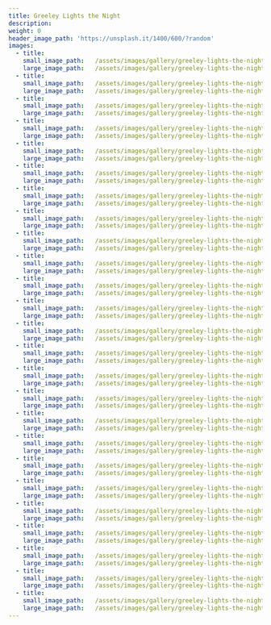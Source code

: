 ```yaml
---
title: Greeley Lights the Night
description:
weight: 0
header_image_path: 'https://unsplash.it/1400/600/?random'
images:
  - title:
    small_image_path:	/assets/images/gallery/greeley-lights-the-night/sm/greeley-lights-the-night-1.jpg
    large_image_path:	/assets/images/gallery/greeley-lights-the-night/lg/greeley-lights-the-night-1.jpg
  - title:
    small_image_path:	/assets/images/gallery/greeley-lights-the-night/sm/greeley-lights-the-night-2.jpg
    large_image_path:	/assets/images/gallery/greeley-lights-the-night/lg/greeley-lights-the-night-2.jpg
  - title:
    small_image_path:	/assets/images/gallery/greeley-lights-the-night/sm/greeley-lights-the-night-3.jpg
    large_image_path:	/assets/images/gallery/greeley-lights-the-night/lg/greeley-lights-the-night-3.jpg
  - title:
    small_image_path:	/assets/images/gallery/greeley-lights-the-night/sm/greeley-lights-the-night-4.jpg
    large_image_path:	/assets/images/gallery/greeley-lights-the-night/lg/greeley-lights-the-night4.jpg
  - title:
    small_image_path:	/assets/images/gallery/greeley-lights-the-night/sm/greeley-lights-the-night-5.jpg
    large_image_path:	/assets/images/gallery/greeley-lights-the-night/lg/greeley-lights-the-night-5.jpg
  - title:
    small_image_path:	/assets/images/gallery/greeley-lights-the-night/sm/greeley-lights-the-night-6.jpg
    large_image_path:	/assets/images/gallery/greeley-lights-the-night/lg/greeley-lights-the-night-6.jpg
  - title:
    small_image_path:	/assets/images/gallery/greeley-lights-the-night/sm/greeley-lights-the-night-7.jpg
    large_image_path:	/assets/images/gallery/greeley-lights-the-night/lg/greeley-lights-the-night-7.jpg
  - title:
    small_image_path:	/assets/images/gallery/greeley-lights-the-night/sm/greeley-lights-the-night-8.jpg
    large_image_path:	/assets/images/gallery/greeley-lights-the-night/lg/greeley-lights-the-night-8.jpg
  - title:
    small_image_path:	/assets/images/gallery/greeley-lights-the-night/sm/greeley-lights-the-night-9.jpg
    large_image_path:	/assets/images/gallery/greeley-lights-the-night/lg/greeley-lights-the-night-9.jpg
  - title:
    small_image_path:	/assets/images/gallery/greeley-lights-the-night/sm/greeley-lights-the-night-10.jpg
    large_image_path:	/assets/images/gallery/greeley-lights-the-night/lg/greeley-lights-the-night-10.jpg
  - title:
    small_image_path:	/assets/images/gallery/greeley-lights-the-night/sm/greeley-lights-the-night-11.jpg
    large_image_path:	/assets/images/gallery/greeley-lights-the-night/lg/greeley-lights-the-night-11.jpg
  - title:
    small_image_path:	/assets/images/gallery/greeley-lights-the-night/sm/greeley-lights-the-night-12.jpg
    large_image_path:	/assets/images/gallery/greeley-lights-the-night/lg/greeley-lights-the-night-12.jpg
  - title:
    small_image_path:	/assets/images/gallery/greeley-lights-the-night/sm/greeley-lights-the-night-13.jpg
    large_image_path:	/assets/images/gallery/greeley-lights-the-night/lg/greeley-lights-the-night-13.jpg
  - title:
    small_image_path:	/assets/images/gallery/greeley-lights-the-night/sm/greeley-lights-the-night-14.jpg
    large_image_path:	/assets/images/gallery/greeley-lights-the-night/lg/greeley-lights-the-night-14.jpg
  - title:
    small_image_path:	/assets/images/gallery/greeley-lights-the-night/sm/greeley-lights-the-night-15.jpg
    large_image_path:	/assets/images/gallery/greeley-lights-the-night/lg/greeley-lights-the-night-15.jpg
  - title:
    small_image_path:	/assets/images/gallery/greeley-lights-the-night/sm/greeley-lights-the-night-16.jpg
    large_image_path:	/assets/images/gallery/greeley-lights-the-night/lg/greeley-lights-the-night-16.jpg
  - title:
    small_image_path:	/assets/images/gallery/greeley-lights-the-night/sm/greeley-lights-the-night-17.jpg
    large_image_path:	/assets/images/gallery/greeley-lights-the-night/lg/greeley-lights-the-night-17.jpg
  - title:
    small_image_path:	/assets/images/gallery/greeley-lights-the-night/sm/greeley-lights-the-night-18.jpg
    large_image_path:	/assets/images/gallery/greeley-lights-the-night/lg/greeley-lights-the-night-18.jpg
  - title:
    small_image_path:	/assets/images/gallery/greeley-lights-the-night/sm/greeley-lights-the-night-19.jpg
    large_image_path:	/assets/images/gallery/greeley-lights-the-night/lg/greeley-lights-the-night-19.jpg
  - title:
    small_image_path:	/assets/images/gallery/greeley-lights-the-night/sm/greeley-lights-the-night-20.jpg
    large_image_path:	/assets/images/gallery/greeley-lights-the-night/lg/greeley-lights-the-night-20.jpg
  - title:
    small_image_path:	/assets/images/gallery/greeley-lights-the-night/sm/greeley-lights-the-night-21.jpg
    large_image_path:	/assets/images/gallery/greeley-lights-the-night/lg/greeley-lights-the-night-21.jpg
  - title:
    small_image_path:	/assets/images/gallery/greeley-lights-the-night/sm/greeley-lights-the-night-22.jpg
    large_image_path:	/assets/images/gallery/greeley-lights-the-night/lg/greeley-lights-the-night-22.jpg
  - title:
    small_image_path:	/assets/images/gallery/greeley-lights-the-night/sm/greeley-lights-the-night-23.jpg
    large_image_path:	/assets/images/gallery/greeley-lights-the-night/lg/greeley-lights-the-night-23.jpg
  - title:
    small_image_path:	/assets/images/gallery/greeley-lights-the-night/sm/greeley-lights-the-night-24.jpg
    large_image_path:	/assets/images/gallery/greeley-lights-the-night/lg/greeley-lights-the-night-24.jpg
  - title:
    small_image_path:	/assets/images/gallery/greeley-lights-the-night/sm/greeley-lights-the-night-25.jpg
    large_image_path:	/assets/images/gallery/greeley-lights-the-night/lg/greeley-lights-the-night-25.jpg
---
```

